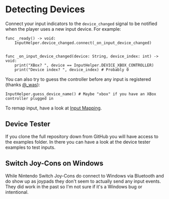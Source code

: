 # Detecting Devices

Connect your input indicators to the `device_changed` signal to be notified when the player uses a new input device. For example:

```gdscript
func _ready() -> void:
    InputHelper.device_changed.connect(_on_input_device_changed)


func _on_input_device_changed(device: String, device_index: int) -> void:
    print("XBox? ", device == InputHelper.DEVICE_XBOX_CONTROLLER)
    print("Device index? ", device_index) # Probably 0
```

You can also try to guess the controller before any input is registered (thanks [@\_was](https://github.com/was-games)):

```gdscript
InputHelper.guess_device_name() # Maybe "xbox" if you have an XBox controller plugged in
```

To remap input, have a look at [Input Mapping](./Mapping.md).

## Device Tester

If you clone the full repository down from GitHub you will have access to the examples folder. In there you can have a look at the device tester examples to test inputs.

## Switch Joy-Cons on Windows

While Nintendo Switch Joy-Cons do connect to Windows via Bluetooth and do show up as joypads they don't seem to actually send any input events. They did work in the past so I'm not sure if it's a Windows bug or intentional.
